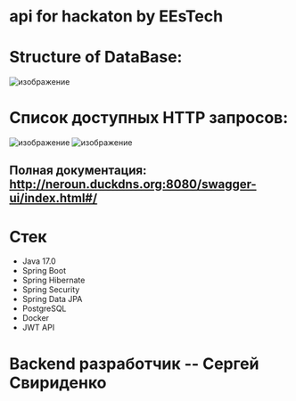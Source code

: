 # api for hackaton by EEsTech   
# Structure of DataBase:  
![изображение](https://user-images.githubusercontent.com/99546572/229333287-95d0cc00-1f82-4aef-8eaf-256f7b35a73d.png) 
# Список доступных HTTP запросов:  
![изображение](https://user-images.githubusercontent.com/99546572/229333330-6c3b5a97-fd05-4dda-b0f8-53551ba1623e.png)
![изображение](https://user-images.githubusercontent.com/99546572/229333349-0335564b-dc05-492a-be6a-b3abfc936ff6.png)
## Полная документация: http://neroun.duckdns.org:8080/swagger-ui/index.html#/  
# Стек  
- Java 17.0  
- Spring Boot  
- Spring Hibernate  
- Spring Security  
- Spring Data JPA  
- PostgreSQL  
- Docker  
- JWT API
# Backend разработчик -- Сергей Свириденко  



